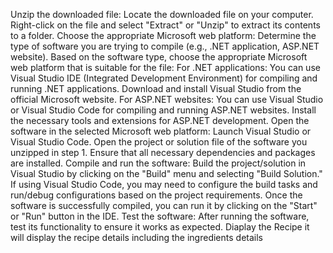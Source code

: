 Unzip the downloaded file:
Locate the downloaded file on your computer.
Right-click on the file and select "Extract" or "Unzip" to extract its contents to a folder.
Choose the appropriate Microsoft web platform:
Determine the type of software you are trying to compile (e.g., .NET application, ASP.NET website).
Based on the software type, choose the appropriate Microsoft web platform that is suitable for the file:
For .NET applications: You can use Visual Studio IDE (Integrated Development Environment) for compiling and running .NET applications. Download and install Visual Studio from the official Microsoft website.
For ASP.NET websites: You can use Visual Studio or Visual Studio Code for compiling and running ASP.NET websites. Install the necessary tools and extensions for ASP.NET development.
Open the software in the selected Microsoft web platform:
Launch Visual Studio or Visual Studio Code.
Open the project or solution file of the software you unzipped in step 1.
Ensure that all necessary dependencies and packages are installed.
Compile and run the software:
Build the project/solution in Visual Studio by clicking on the "Build" menu and selecting "Build Solution."
If using Visual Studio Code, you may need to configure the build tasks and run/debug configurations based on the project requirements.
Once the software is successfully compiled, you can run it by clicking on the "Start" or "Run" button in the IDE.
Test the software:
After running the software, test its functionality to ensure it works as expected.
Diaplay the Recipe 
it will display the recipe details
including the ingredients details
